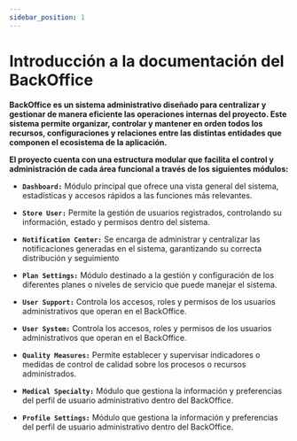 ```yaml
---
sidebar_position: 1 
---
```


# Introducción a la documentación del BackOffice

**BackOffice es un sistema administrativo diseñado para centralizar y gestionar de manera eficiente las operaciones internas del proyecto. Este sistema permite organizar, controlar y mantener en orden todos los recursos, configuraciones y relaciones entre las distintas entidades que componen el ecosistema de la aplicación.**

**El proyecto cuenta con una estructura modular que facilita el control y administración de cada área funcional a través de los siguientes módulos:**

- **`Dashboard:`** Módulo principal que ofrece una vista general del sistema, estadísticas y accesos rápidos a las funciones más relevantes.

- **`Store User:`** Permite la gestión de usuarios registrados, controlando su información, estado y permisos dentro del sistema.

- **`Notification Center:`** Se encarga de administrar y centralizar las notificaciones generadas en el sistema\, garantizando su correcta distribución y seguimiento

- **`Plan Settings:`** Módulo destinado a la gestión y configuración de los diferentes planes o niveles de servicio que puede manejar el sistema.

- **`User Support:`** Controla los accesos, roles y permisos de los usuarios administrativos que operan en el BackOffice.

- **`User System:`** Controla los accesos, roles y permisos de los usuarios administrativos que operan en el BackOffice.

- **`Quality Measures:`** Permite establecer y supervisar indicadores o medidas de control de calidad sobre los procesos o recursos administrados.

- **`Medical Specialty:`** Módulo que gestiona la información y preferencias del perfil de usuario administrativo dentro del BackOffice.

- **`Profile Settings:`** Módulo que gestiona la información y preferencias del perfil de usuario administrativo dentro del BackOffice.
